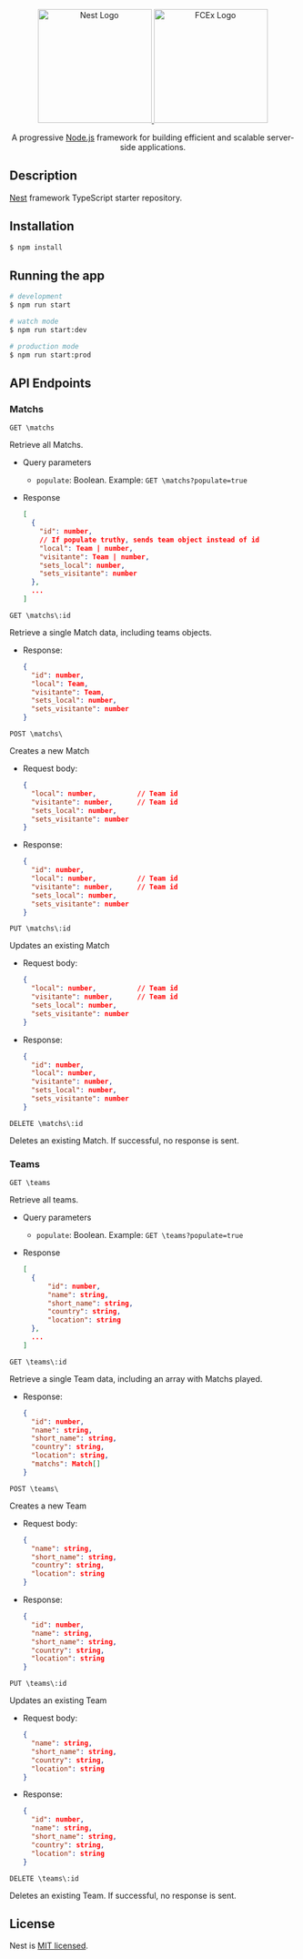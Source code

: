 <p align="center">
  <a href="http://nestjs.com/" target="blank">
    <img src="https://nestjs.com/img/logo-small.svg" width="200" alt="Nest Logo" />
  </a>
  <a href="https://exa.unicen.edu.ar" target="blank">
    <img src="https://exa.unicen.edu.ar/wp-content/uploads/2021/03/u249.png" width="200" alt="FCEx Logo" />
  </a>
</p>

  <p align="center">A progressive <a href="http://nodejs.org" target="_blank">Node.js</a> framework for building efficient and scalable server-side applications.</p>
    <p align="center">

## Description

[Nest](https://github.com/nestjs/nest) framework TypeScript starter repository.

## Installation

```bash
$ npm install
```

## Running the app

```bash
# development
$ npm run start

# watch mode
$ npm run start:dev

# production mode
$ npm run start:prod
```

## API Endpoints

### Matchs

`GET \matchs`

Retrieve all Matchs.

- Query parameters
  - `populate`: Boolean. Example: `GET \matchs?populate=true`
- Response

  ```json
  [
    {
      "id": number,
      // If populate truthy, sends team object instead of id
      "local": Team | number,
      "visitante": Team | number,
      "sets_local": number,
      "sets_visitante": number
    },
    ...
  ]
  ```

`GET \matchs\:id`

Retrieve a single Match data, including teams objects.

- Response:

  ```json
  {
    "id": number,
    "local": Team,
    "visitante": Team,
    "sets_local": number,
    "sets_visitante": number
  }
  ```

`POST \matchs\`

Creates a new Match

- Request body:

  ```json
  {
    "local": number,          // Team id
    "visitante": number,      // Team id
    "sets_local": number,
    "sets_visitante": number
  }
  ```

- Response:

  ```json
  {
    "id": number,
    "local": number,          // Team id
    "visitante": number,      // Team id
    "sets_local": number,
    "sets_visitante": number
  }
  ```

`PUT \matchs\:id`

Updates an existing Match

- Request body:

  ```json
  {
    "local": number,          // Team id
    "visitante": number,      // Team id
    "sets_local": number,
    "sets_visitante": number
  }
  ```

- Response:

  ```json
  {
    "id": number,
    "local": number,
    "visitante": number,
    "sets_local": number,
    "sets_visitante": number
  }
  ```

`DELETE \matchs\:id`

Deletes an existing Match. If successful, no response is sent.

### Teams

`GET \teams`

Retrieve all teams.

- Query parameters
  - `populate`: Boolean. Example: `GET \teams?populate=true`
- Response

  ```json
  [
    {
        "id": number,
        "name": string,
        "short_name": string,
        "country": string,
        "location": string
    },
    ...
  ]
  ```

`GET \teams\:id`

Retrieve a single Team data, including an array with Matchs played.

- Response:

  ```json
  {
    "id": number,
    "name": string,
    "short_name": string,
    "country": string,
    "location": string,
    "matchs": Match[]
  }
  ```

`POST \teams\`

Creates a new Team

- Request body:

  ```json
  {
    "name": string,
    "short_name": string,
    "country": string,
    "location": string
  }
  ```

- Response:

  ```json
  {
    "id": number,
    "name": string,
    "short_name": string,
    "country": string,
    "location": string
  }
  ```

`PUT \teams\:id`

Updates an existing Team

- Request body:

  ```json
  {
    "name": string,
    "short_name": string,
    "country": string,
    "location": string
  }
  ```

- Response:

  ```json
  {
    "id": number,
    "name": string,
    "short_name": string,
    "country": string,
    "location": string
  }
  ```

`DELETE \teams\:id`

Deletes an existing Team. If successful, no response is sent.

## License

Nest is [MIT licensed](LICENSE).
